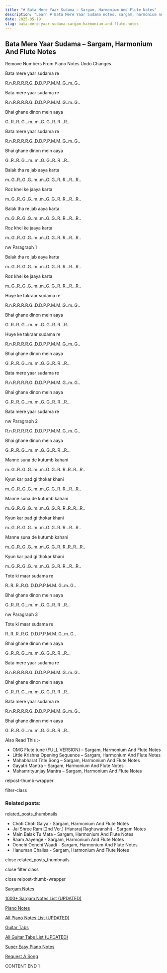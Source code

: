 ```yaml
---
title: "# Bata Mere Yaar Sudama – Sargam, Harmonium And Flute Notes"
description: "Learn # Bata Mere Yaar Sudama notes, sargam, harmonium notations and flute notes. Easy step-by-step tutorial for beginners."
date: 2025-05-19
slug: bata-mere-yaar-sudama-sargam-harmonium-and-flute-notes
---
```


## Bata Mere Yaar Sudama – Sargam, Harmonium And Flute Notes

Remove Numbers From Piano Notes
Undo Changes

Bata mere yaar sudama re

R.n.R.R.R.R.G..D.D.P.P.M.M..G..m..G..

Bata mere yaar sudama re

R.n.R.R.R.R.G..D.D.P.P.M.M..G..m..G..

Bhai ghane dinon mein aaya

G..R..R..G…m..m..G..G..R..R…R…

Bata mere yaar sudama re

R.n.R.R.R.R.G..D.D.P.P.M.M..G..m..G..

Bhai ghane dinon mein aaya

G..R..R..G…m..m..G..G..R..R…R…

Balak tha re jab aaya karta

m..G..R..G..G..m..m..G..G..R..R…R…R..

Roz khel ke jaaya karta

m..G..R..G..G..m..m..G..G..R..R…R…R..

Balak tha re jab aaya karta

m..G..R..G..G..m..m..G..G..R..R…R…R..

Roz khel ke jaaya karta

m..G..R..G..G..m..m..G..G..R..R…R…R..

nw Paragraph 1

Balak tha re jab aaya karta

m..G..R..G..G..m..m..G..G..R..R…R…R..

Roz khel ke jaaya karta

m..G..R..G..G..m..m..G..G..R..R…R…R..

Huye ke takraar sudama re

R.n.R.R.R.R.G..D.D.P.P.M.M..G..m..G..

Bhai ghane dinon mein aaya

G..R..R..G…m..m..G..G..R..R…R…

Huye ke takraar sudama re

R.n.R.R.R.R.G..D.D.P.P.M.M..G..m..G..

Bhai ghane dinon mein aaya

G..R..R..G…m..m..G..G..R..R…R…

Bata mere yaar sudama re

R.n.R.R.R.R.G..D.D.P.P.M.M..G..m..G..

Bhai ghane dinon mein aaya

G..R..R..G…m..m..G..G..R..R…R…

Bata mere yaar sudama re

nw Paragraph 2

R.n.R.R.R.R.G..D.D.P.P.M.M..G..m..G..

Bhai ghane dinon mein aaya

G..R..R..G…m..m..G..G..R..R…R…

Manne suna de kutumb kahani

m..G..R..G..G..m..m..G..G..R..R..R..R…R..

Kyun kar pad gi thokar khani

m..G..R..G..G..m..m..G..G..R..R…R…R..

Manne suna de kutumb kahani

m..G..R..G..G..m..m..G..G..R..R..R..R…R..

Kyun kar pad gi thokar khani

m..G..R..G..G..m..m..G..G..R..R…R…R..

Manne suna de kutumb kahani

m..G..R..G..G..m..m..G..G..R..R..R..R…R..

Kyun kar pad gi thokar khani

m..G..R..G..G..m..m..G..G..R..R…R…R..

Tote ki maar sudama re

R..R..R..R.G..D.D.P.P.M.M..G..m..G..

Bhai ghane dinon mein aaya

G..R..R..G…m..m..G..G..R..R…R…

nw Paragraph 3

Tote ki maar sudama re

R..R..R..R.G..D.D.P.P.M.M..G..m..G..

Bhai ghane dinon mein aaya

G..R..R..G…m..m..G..G..R..R…R…

Bata mere yaar sudama re

R.n.R.R.R.R.G..D.D.P.P.M.M..G..m..G..

Bhai ghane dinon mein aaya

G..R..R..G…m..m..G..G..R..R…R…

Bata mere yaar sudama re

R.n.R.R.R.R.G..D.D.P.P.M.M..G..m..G..

Bhai ghane dinon mein aaya

G..R..R..G…m..m..G..G..R..R…R…

Also Read This :-

* OMG Flute tune (FULL VERSION) – Sargam, Harmonium And Flute Notes
* Little Krishna Opening Sequence – Sargam, Harmonium And Flute Notes
* Mahabharat Title Song – Sargam, Harmonium And Flute Notes
* Gayatri Mantra – Sargam, Harmonium And Flute Notes
* Mahamrityunjay Mantra – Sargam, Harmonium And Flute Notes

relpost-thumb-wrapper

filter-class

### Related posts:

related_posts_thumbnails

* Choti Choti Gaiya - Sargam, Harmonium And Flute Notes
* Jai Shree Ram [2nd Ver.] (Hansraj Raghuwanshi) - Sargam Notes
* Main Balak Tu Mata - Sargam, Harmonium And Flute Notes
* Raam Aayenge - Sargam, Harmonium And Flute Notes
* Oonchi Oonchi Waadi - Sargam, Harmonium And Flute Notes
* Hanuman Chalisa - Sargam, Harmonium And Flute Notes

close related_posts_thumbnails

close filter class

close relpost-thumb-wrapper

[Sargam Notes](https://www.notationsworld.com/sargam-notes.html)

[1000+ Sargam Notes List (UPDATED)](https://www.notationsworld.com/all-songs-list-sargam-notes.html)

[Piano Notes](https://www.notationsworld.com/piano-notes.html)

[All Piano Notes List (UPDATED)](https://www.notationsworld.com/all-songs-list-piano-notes.html)

[Guitar Tabs](https://www.notationsworld.com/guitar-tabs.html)

[All Guitar Tabs List (UPDATED)](https://www.notationsworld.com/all-songs-list-guitar-tabs.html)

[Super Easy Piano Notes](https://studywall.in/)

[Request A Song](https://www.notationsworld.com/request-a-song.html)

CONTENT END 1

